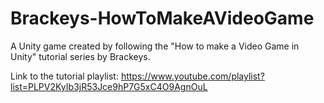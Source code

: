 # Brackeys-HowToMakeAVideoGame
A Unity game created by following the "How to make a Video Game in Unity" tutorial series by Brackeys.

Link to the tutorial playlist:  https://www.youtube.com/playlist?list=PLPV2KyIb3jR53Jce9hP7G5xC4O9AgnOuL

